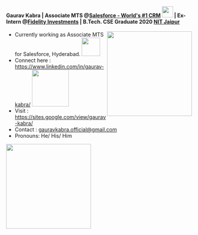 <h4>Gaurav Kabra | Associate MTS @<a href="https://www.salesforce.com/">Salesforce - World's #1 CRM</a> <img src="https://media.giphy.com/media/2hna1X2GUISud89rut/giphy.gif" width="30"> | Ex-Intern @<a href="https://www.fidelity.com/">Fidelity Investments</a> | B.Tech. CSE Graduate 2020 <a href="http://www.mnit.ac.in/">NIT Jaipur</a> </h4>
<img align='right' src="https://media.giphy.com/media/KeQf3wNoXaft4IhWcW/giphy.gif" width="230">

- Currently working as Associate MTS for Salesforce, Hyderabad. <img src="https://media.giphy.com/media/cjhv5pRzYVp8aiOILB/giphy.gif" width="50">
- Connect here : https://www.linkedin.com/in/gaurav-kabra/  <img src="https://media.giphy.com/media/ZBnqejniJd8HNbWtpp/giphy.gif" width="100">
- Visit : https://sites.google.com/view/gaurav-kabra/
- Contact : gauravkabra.official@gmail.com
- Pronouns: He/ His/ Him

<img src="https://media.giphy.com/media/L0YoyVk4NjySy3hmNj/giphy.gif" width="230"> 
<!--<em><br><b>I love connecting with different people</b> so if you want to say <b>hi, I'll be happy to meet you more!</b> 😊</em>-->

<!--
**gaurav-kabra-official/gaurav-kabra-official** is a ✨ _special_ ✨ repository because its `README.md` (this file) appears on your GitHub profile.

Here are some ideas to get you started:

- 🔭 I’m currently working on ...
- 🌱 I’m currently learning ...
- 👯 I’m looking to collaborate on ...
- 🤔 I’m looking for help with ...
- 💬 Ask me about ...
- 📫 How to reach me: ...
- 😄 Pronouns: ...
- ⚡ Fun fact: ...
-->
